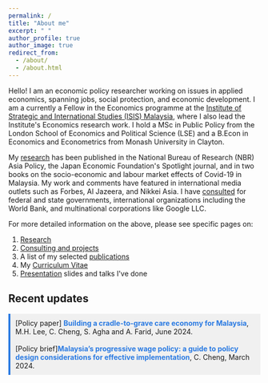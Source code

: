```yaml
---
permalink: /
title: "About me"
excerpt: " "
author_profile: true
author_image: true
redirect_from: 
  - /about/
  - /about.html
---
```


Hello! I am an economic policy researcher working on issues in applied economics, spanning jobs, social protection, and economic development. I am a currently a Fellow in the Economics programme at the <a href="https://www.isis.org.my/author/calvin">Institute of Strategic and International Studies (ISIS) Malaysia</a>, where I also lead the Institute's Economics research work. I hold a MSc in Public Policy from the London School of Economics and Political Science (LSE) and a B.Econ in Economics and Econometrics from Monash University in Clayton. 

My [research](https://calvinchengkw.com/research) has been published in the National Bureau of Research (NBR) Asia Policy, the Japan Economic Foundation's Spotlight journal, and in two books on the socio-economic and labour market effects of Covid-19 in Malaysia. My work and comments have featured in international media outlets such as Forbes, Al Jazeera, and Nikkei Asia. I have [consulted](https://calvinchengkw.com/consulting) for federal and state governments, international organizations including the World Bank, and multinational corporations like Google LLC. 

For more detailed information on the above, please see specific pages on: 
  1. <a href="https://calvinchengkw.com/research"> Research</a> 
  2. <a href="https://calvinchengkw.com/consulting">Consulting and projects</a>
  3. A list of my selected <a href="https://calvinchengkw.com/publications">publications</a> 
  4. My <a href="https://calvinchengkw.com/cv">Curriculum Vitae</a>
  5. <a href="https://calvinchengkw.com/presentation">Presentation</a> slides and talks I've done 

## Recent updates
<div style="background-color: #f0f0f0; padding: 10px; margin-bottom: 20px; border-left: 4px solid #2a7ae2;">
  [Policy paper] <strong><a href="https://www.isis.org.my/2024/06/12/building-a-cradle-to-grave-care-economy-for-malaysia-2/" style="text-decoration: none; color: #2a7ae2;">Building a cradle-to-grave care economy for Malaysia</a></strong>, M.H. Lee, C. Cheng, S. Agha and A. Farid, June 2024. 
   <br><br>
  [Policy brief]<strong><a href="https://www.isis.org.my/2024/03/25/malaysias-progressive-wage-policy/" style="text-decoration: none; color: #2a7ae2;">Malaysia’s progressive wage policy: a guide to policy design considerations for effective implementation</a></strong>, C. Cheng, March 2024. 
  
</div>


<!--
<div style="display: flex; justify-content: space-around; align-items: center;">
  <img src="images/pic2.jpg" alt="Presentation at the Japan-ASEAN Roundtable" class="about-image" style="width: 50%; height: auto;">
  <img src="images/pic3.jpg" alt="PRAXIS 2024" class="about-image" style="width: 50%; height: auto;">
</div>
-->
